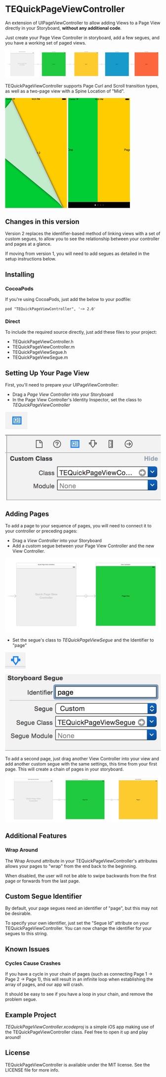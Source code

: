 # TEQuickPageViewController

An extension of UIPageViewController to allow adding Views to a Page View directly in your Storyboard, **without any additional code**.

Just create your Page View Controller in storyboard, add a few segues, and you have a working set of paged views.

![Pages in Storyboard](Screenshots/storyboard-example.png)

TEQuickPageViewController supports Page Curl and Scroll transition types, as well as a two-page view with a Spine Location of "Mid".

![Curled Pages](Screenshots/curl-example.png)
![Scrolled Pages](Screenshots/scroll-example.png)

## Changes in this version

Version 2 replaces the identifier-based method of linking views with a set of custom segues, to allow you to see the relationship between your controller and pages at a glance.

If moving from version 1, you will need to add segues as detailed in the setup instructions below.

## Installing

### CocoaPods

If you're using CocoaPods, just add the below to your podfile:

    pod "TEQuickPageViewController", '~> 2.0'

### Direct

To include the required source directly, just add these files to your project:

* TEQuickPageViewController.h
* TEQuickPageViewController.m
* TEQuickPageViewSegue.h
* TEQuickPageViewSegue.m

## Setting Up Your Page View

First, you'll need to prepare your UIPageViewController:

* Drag a *Page View Controller* into your Storyboard
* In the Page View Controller's Identity Inspector, set the class to *TEQuickPageViewController*

![Identity Inspector Button](Screenshots/identityinspector.png)

![Setting a Custom Class](Screenshots/2-setclass.png)

## Adding Pages

To add a page to your sequence of pages, you will need to connect it to your controller or preceding pages:

* Drag a *View Controller* into your Storyboard
* Add a *custom* segue between your Page View Controller and the new View Controller.

![Initial Segue](Screenshots/customsegue1.png)

* Set the segue's class to *TEQuickPageViewSegue* and the Identifier to "page"

![Attribute Inspector Button](Screenshots/3-attributeinspector.png)

![Configuring a segue](Screenshots/page-storyboard.png)

To add a second page, just drag another View Controller into your view and add another custom segue with the same settings, this time from your first page. This will create a chain of pages in your storyboard.

![A chain of two pages](Screenshots/twopagechain.png)

## Additional Features

### Wrap Around

The Wrap Around attribute in your TEQuickPageViewController's attributes allows your pages to "wrap" from the end back to the beginning.

When disabled, the user will not be able to swipe backwards from the first page or forwards from the last page.

## Custom Segue Identifier

By default, your page segues need an identifier of "page", but this may not be desirable.

To specify your own identifier, just set the "Segue Id" attribute on your TEQuickPageViewController. You can now change the identifier for your segues to this string.

## Known Issues

### Cycles Cause Crashes

If you have a cycle in your chain of pages (such as connecting Page 1 -> Page 2 -> Page 1), this will result in an infinite loop when establishing the array of pages, and our app will crash.

It should be easy to see if you have a loop in your chain, and remove the problem segue.

## Example Project

*TEQuickPageViewController.xcodeproj* is a simple iOS app making use of the TEQuickPageViewController class. Feel free to open it up and play around!

## License

TEQuickPageViewController is available under the MIT license. See the LICENSE file for more info.